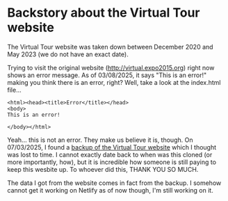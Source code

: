 # Backstory about the Virtual Tour website
The Virtual Tour website was taken down between December 2020 and May 2023 (we do not have an exact date).

Trying to visit the original website (http://virtual.expo2015.org) right now shows an error message. As of 03/08/2025, it says "This is an error!" making you think there is an error, right? Well, take a look at the index.html file...

```
<html><head><title>Error</title></head>
<body>
This is an error!

</body></html>
```

Yeah... this is not an error. They make us believe it is, though.
On 07/03/2025, I found a [backup of the Virtual Tour website](http://virtualexpo2015.s3-website.eu-south-1.amazonaws.com/) which I thought was lost to time. I cannot exactly date back to when was this cloned (or more importantly, how), but it is incredible how someone is still paying to keep this wesbite up. To whoever did this, THANK YOU SO MUCH.

The data I got from the website comes in fact from the backup. I somehow cannot get it working on Netlify as of now though, I'm still working on it.

